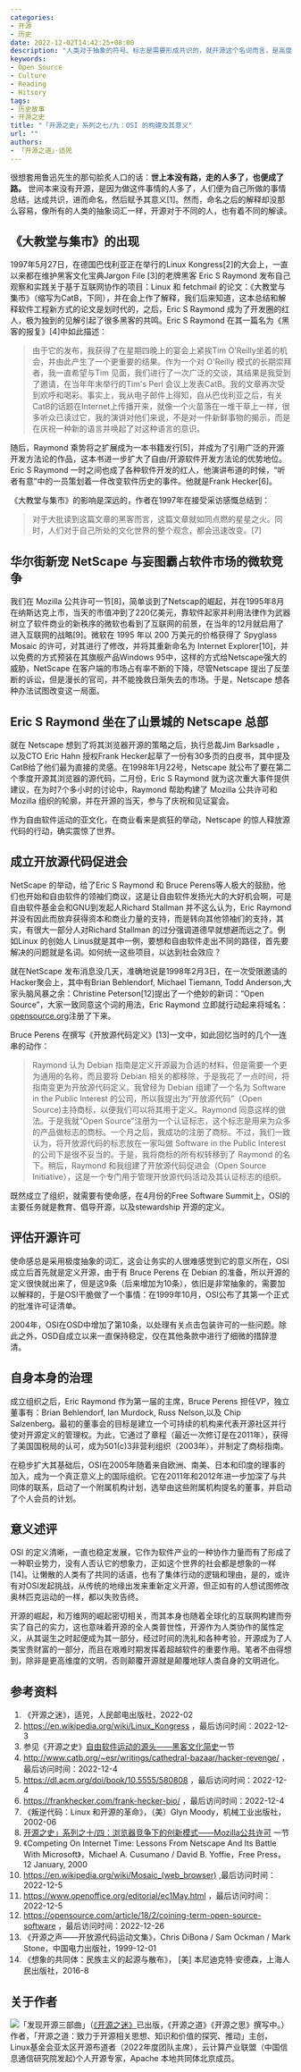```yaml
---
categories:
- 开源
- 历史
date: 2022-12-02T14:42:25+08:00
description: "人类对于抽象的符号、标志是需要形成共识的，就开源这个名词而言，是高度抽象的技术下的产物，设计分工、工程、规则、秩序、交换、分配、社会构建等等诸多内容，那么有一小波人联合起来起草一份文件，似乎是极为重要的，否则不过是一盘散沙，形不成势力，而是各自用力，各自行走。创建开源世界，从定义开源开始。"
keywords:
- Open Source
- Culture
- Reading
- Hitsory
tags:
- 历史故事
- 开源之史
title: "「开源之史」系列之七/九：OSI 的构建及其意义"
url: ""
authors:
- 「开源之道」·适兕
---
```


很想套用鲁迅先生的那句脍炙人口的话：**世上本没有路，走的人多了，也便成了路。** 世间本来没有开源，是因为做这件事情的人多了，人们便为自己所做的事情总结，达成共识，进而命名，然后赋予其意义[1]。然而，命名之后的解释却没那么容易，像所有的人类的抽象词汇一样，开源对于不同的人，也有着不同的解读。

## 《大教堂与集市》的出现

1997年5月27日，在德国巴伐利亚正在举行的Linux Kongress[2]的大会上，一直以来都在维护黑客文化宝典Jargon File [3]的老牌黑客 Eric S Raymond 发布自己观察和实践关于基于互联网协作的项目：Linux 和 fetchmail 的论文：《大教堂与集市》（缩写为CatB，下同），并在会上作了解释，我们后来知道，这本总结和解释软件工程新方式的论文是划时代的，之后，Eric S Raymond 成为了开发圈的红人，极为独到的见解引起了很多黑客的共鸣。Eric S Raymond 在其一篇名为《黑客的报复》[4]中如此描述：

> 由于它的发布，我获得了在星期四晚上的宴会上紧挨Tim O'Reilly坐着的机会，并由此产生了一个更重要的结果。作为一个对 O'Reilly  模式的长期崇拜者，我一直希望与Tim 见面，我们进行了一次广泛的交谈，其结果是我受到了邀请，在当年年末举行的Tim's Perl 会议上发表CatB。我的文章再次受到欢呼和喝彩。事实上，我从电子邮件上得知，自从巴伐利亚之后，有关CatB的话题在Internet上传播开来，就像一个火苗落在一堆干草上一样，很多听众已读过它，我的演讲对他们来说，不是对一件新鲜事物的揭示，而是在庆祝一种新的语言并唤起了对这种语言的意识。

随后，Raymond 乘势将之扩展成为一本书籍发行[5]，并成为了引用广泛的开源开发方法论的作品，这本书进一步扩大了自由/开源软件开发方法论的优势地位。Eric S Raymond 一时之间也成了各种软件开发的红人，他演讲布道的时候，“听者有意”中的一员策划着一件改变软件历史的事件。他就是Frank Hecker[6]。

《大教堂与集市》的影响是深远的，作者在1997年在接受采访感慨总结到：

> 对于大批读到这篇文章的黑客而言，这篇文章就如同点燃的星星之火。同时，人们对于自己所处的文化世界的整个观念，都会迅速改变。[7]

## 华尔街新宠 NetScape 与妄图霸占软件市场的微软竞争

我们在 Mozilla 公共许可一节[8]，简单谈到了Netscap的崛起，并在1995年8月在纳斯达克上市，当天的市值冲到了220亿美元，靠软件起家并利用法律作为武器树立了软件商业的新秩序的微软也看到了互联网的前景，在当年的12月就启用了进入互联网的战略[9]。微软在 1995 年以 200 万美元的价格获得了 Spyglass Mosaic 的许可，对其进行了修改，并将其重新命名为 Internet Explorer[10]，并以免费的方式预装在其旗舰产品Windows 95中，这样的方式给Netscape强大的威胁，NetScape 在客户端的市场占有率不断的下降，尽管Netscape 提出了反垄断的诉讼，但是漫长的官司，并不能挽救日渐失去的市场。于是，Netscape 想各种办法试图改变这一局面。

## Eric S Raymond 坐在了山景城的 Netscape 总部

就在 Netscape 想到了将其浏览器开源的策略之后，执行总裁Jim Barksadle ，以及CTO Eric Hahn 授权Frank Hecker起草了一份有30多页的白皮书，其中提及CatB给了他们最为直接的灵感。在1998年1月22号，Netscape 就公布了要在第二个季度开源其浏览器的源代码，二月份，Eric S Raymond 就为这次重大事件提供建议，在为时7个多小时的讨论中，Raymond 帮助构建了 Mozilla 公共许可和Mozilla 组织的轮廓，并在开源的当天，参与了庆祝和见证宴会。

作为自由软件运动的亚文化，在商业看来是疯狂的举动，Netscape 的惊人释放源代码的行动，确实震惊了世界。

## 成立开放源代码促进会

NetScape 的举动，给了Eric S Raymond 和 Bruce Perens等人极大的鼓励，他们也开始和自由软件的领袖们商议，这是让自由软件发扬光大的大好机会啊，可是自由软件基金会和GNU到发起人Richard Stallman 并不这么认为，Eric Raymond 并没有因此而放弃获得资本和商业力量的支持，而是转向其他领袖们的支持，其实，有很大一部分人对Richard  Stallman 的过分强调道德早就想避而远之了。例如Linux 的创始人 Linus就是其中一例，要想和自由软件走出不同的路径，首先要解决的问题就是名词。如何统一这些项目，以达到社会效应？

就在NetScape 发布消息没几天，准确地说是1998年2月3日，在一次受限邀请的Hacker聚会上，其中有Brian Behlendorf, Michael Tiemann, Todd Anderson,大家头脑风暴之余：Christine Peterson[12]提出了一个绝妙的新词：“Open Source”，大家一致同意这个词的用法，Eric Raymond 立即就行动起来将域名：[opensource.org](https://opensource.org)注册了下来。

Bruce Perens 在撰写《开放源代码定义》[13]一文中，如此回忆当时的几个一连串的动作：

> Raymond 认为 Debian 指南是定义开源最为合适的材料，但是需要一个更为通用的名称，而且要将 Debian 相关的都移除，于是我花了一点时间，将指南变更为开放源代码定义。我曾经为 Debian 组建了一个名为 Software in the Public Interest 的公司，所以我提出为”开放源代码”（Open Source)主持商标，以便我们可以将其用于定义。Raymond 同意这样的做法。于是我就“Open Source”注册为一个认证标志，这个标志是用来为众多的产品做标志的商标。一个月之后，我成功的注册了商标。不过，我们一致认为，将开放源代码的标志放在一家叫做 Software in the Public Interest 的公司下是很不妥当的。于是，我将商标的所有权转移到了 Raymond 的名下。稍后，Raymond 和我组建了开放源代码促进会（Open Source Initiative），这是一个专门用于管理开放源代码活动及其认证标志的组织。

既然成立了组织，就需要有使命感，在4月份的Free Software Summit上，OSI的主要任务就是教育、倡导开源，以及stewardship 开源的定义。

## 评估开源许可

使命感总是采用极度抽象的词汇，这会让务实的人很难感觉到它的意义所在，OSI 成立后首先就是定义开源，由于有 Bruce Perens 在 Debian 的准备，所以开源的定义很快就出来了，但是这9条（后来增加为10条），依旧是非常抽象的，需要加以解释的，于是OSI干脆做了一个事情：在1999年10月，OSI公布了其第一个正式的批准许可证清单。

2004年，OSI在OSD中增加了第10条，以处理有关点击包装许可的一些问题。除此之外，OSD自成立以来一直保持稳定，仅在其他条款中进行了细微的措辞澄清。

## 自身本身的治理

成立组织之后，Eric Raymond 作为第一届的主席，Bruce Perens 担任VP，独立董事有：Brian Behlendorf, Ian Murdock, Russ Nelson,以及 Chip Salzenberg。最初的董事会的目标是建立一个可持续的机构来代表开源社区并行使对开源定义的管理权。为此，它通过了章程（最近一次修订是在2011年），获得了美国国税局的认可，成为501(c)3非营利组织（2003年），并制定了商标指南。

在稳步扩大其基础后，OSI在2005年随着来自欧洲、南美、日本和印度的理事的加入，成为一个真正意义上的国际组织。它在2011年和2012年进一步加深了与共同体的联系，启动了一个附属机构计划，选举由这些附属机构提名的董事，并启动了个人会员的计划。

## 意义述评

OSI 的定义清晰，一直也稳定发展，它作为软件产业的一种协作力量而有了形成了一种职业势力，没有人否认它的想象力，正如这个世界的社会都是想象的一样[14]。让懒散的人类有了共同的话语，也有了集体行动的逻辑和理由，是的，或许有对OSI发起挑战，从传统的地缘出发来重新定义开源，但正如有的人想试图修改奥林匹克运动的一样，都以失败告终。

开源的崛起，和万维网的崛起密切相关，而其本身也随着全球化的互联网构建而夯实了自己的实力，这也意味着开源的全人类普世性，开源作为人类协作的属性定义，从其诞生之时起便成为其一部分，经过时间的洗礼和各种考验，开源成为了人类宝贵财富的一部分，而且在艰难时期发挥着超越软件的重要作用。笔者不由得想到，除非是更高维度的文明，否则颠覆开源就是颠覆地球人类自身的文明进化。

## 参考资料

1. 《开源之迷》，适兕，人民邮电出版社，2022-02
2. https://en.wikipedia.org/wiki/Linux_Kongress ，最后访问时间：2022-12-3
3. 参见《开源之史》[自由软件运动的源头——黑客文化简史](posts/history-of-open-source/04-02-hacker-culture/)一节
4.  http://www.catb.org/~esr/writings/cathedral-bazaar/hacker-revenge/ ，最后访问时间：2022-12-4
5. https://dl.acm.org/doi/book/10.5555/580808 ，最后访问时间：2022-12-4
6. https://frankhecker.com/frank-hecker-bio/ ，最后访问时间：2022-12-4
7. 《叛逆代码：Linux 和开源的革命》，（美）Glyn Moody，机械工业出版社，2002-06
8. [开源之史」系列之十/四：浏览器竞争下的创新模式——Mozilla公共许可](/posts/history-of-open-source/02-07-01-brower-war-failed-netscape-mpl/) 一节
9. 《Competing On Internet Time: Lessons From Netscape And Its Battle With Microsoft》，Michael A. Cusumano / David B. Yoffie，Free Press，12 January, 2000
10. https://en.wikipedia.org/wiki/Mosaic_(web_browser) ,最后访问时间：2022-12-5
11. https://www.openoffice.org/editorial/ec1May.html ，最后访问时间：2022-12-5
12. https://opensource.com/article/18/2/coining-term-open-source-software ，最后访问时间：2022-12-26
13. 《开源之声——开放源代码运动文集》，Chris DiBona / Sam Ockman / Mark Stone，中国电力出版社，1999-12-01
14. 《想象的共同体：民族主义的起源与散布》， [美] 本尼迪克特·安德森，上海人民出版社，2016-8

## 关于作者

![](/public/kuosi-face-of-os.png)「发现开源三部曲」（[《开源之迷》](posts/book-of-open-source/the-fascinating-of-open-source/)已出版，《开源之道》《开源之思》撰写中。）作者，「开源之道：致力于开源相关思想、知识和价值的探究、推动」主创，Linux基金会亚太区开源布道者（2022年度团队主席），云计算产业联盟（中国信息通信研究院发起)个人开源专家，Apache 本地共同体北京成员。
